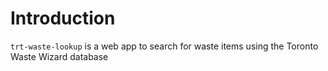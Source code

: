 # Introduction

`trt-waste-lookup` is a web app to search for waste items using the Toronto Waste Wizard database

